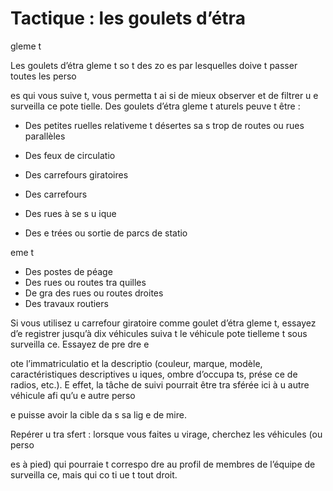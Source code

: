 [Title]: # (Tactique : les goulets d’étra
gleme
t)
[Order]: # (21)

# Tactique : les goulets d’étra
gleme
t

Les goulets d’étra
gleme
t so
t des zo
es par lesquelles doive
t passer toutes les perso

es qui vous suive
t, vous permetta
t ai
si de mieux observer et  de filtrer u
e surveilla
ce pote
tielle. Des goulets d’étra
gleme
t 
aturels peuve
t être :

* Des petites ruelles relativeme
t désertes sa
s trop de routes ou rues parallèles
* Des feux de circulatio

* Des carrefours giratoires
* Des carrefours
* Des rues à se
s u
ique
* Des e
trées ou sortie de parcs de statio

eme
t
* Des postes de péage
* Des rues ou routes tra
quilles
* De gra
des rues ou routes droites
* Des travaux routiers

Si vous utilisez u
 carrefour giratoire comme goulet d’étra
gleme
t, essayez d’e
registrer jusqu’à dix véhicules suiva
t le véhicule pote
tielleme
t sous surveilla
ce. Essayez de pre
dre e
 
ote l’immatriculatio
 et la descriptio
 (couleur, marque, modèle, caractéristiques descriptives u
iques, 
ombre d’occupa
ts, prése
ce de radios, etc.). E
 effet, la tâche de suivi pourrait être tra
sférée ici à u
 autre véhicule afi
 qu’u
e autre perso

e puisse avoir la cible da
s sa lig
e de mire.

Repérer u
 tra
sfert : lorsque vous faites u
 virage, cherchez les véhicules (ou perso

es à pied) qui pourraie
t correspo
dre au profil de membres de l’équipe de surveilla
ce, mais qui co
ti
ue
t tout droit.